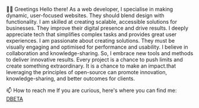 🤝🏻 Greetings
Hello there! As a web developer, I specialise in making dynamic, user-focused websites. They should blend design with functionality. I am skilled at creating scalable, accessible solutions for businesses. They improve their digital presence and drive results.
I deeply appreciate tech that simplifies complex tasks and provides great user experiences. I am passionate about creating solutions. They must be visually engaging and optimised for performance and usability.
I believe in collaboration and knowledge-sharing. So, I embrace new tools and methods to deliver innovative results. Every project is a chance to push limits and create something extraordinary. It is a chance to make an impact.that leveraging the principles of open-source can promote innovation, knowledge-sharing, and better outcomes for clients.

📫 How to reach me
If you are curious, here's where you can find me:
<a href = "https://www.dbeta.co.uk">DBETA</a>
